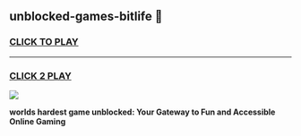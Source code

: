 
## unblocked-games-bitlife 👋
<h3>
<a href="https://premium.freeplayer.one?title=unblocked-games-bitlife&ref=14F">CLICK TO PLAY</a></h3>
<hr>

<h3>
<a href="https://premium.freeplayer.one?title=unblocked-games-bitlife&ref=14F">CLICK 2 PLAY</a>
  
</h3>

<a href="https://premium.freeplayer.one?title=unblocked-games-bitlife&ref=12F/"><img src="https://clearcache.store/games.png"></a>


**worlds hardest game unblocked: Your Gateway to Fun and Accessible Online Gaming**

